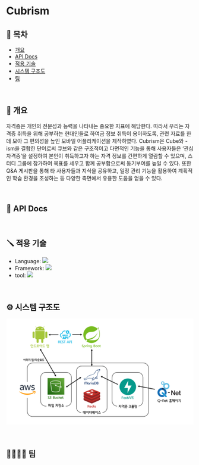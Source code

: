 # Cubrism


## :bookmark: 목차
+ [개요](#pushpin-개요)
+ [API Docs](#abacus-api-docs)
+ [적용 기술](#screwdriver-적용-기술)
+ [시스템 구조도](#gear-시스템-구조도)
+ [팀](#family_man_woman_boy_boy-팀)

</br>

## :pushpin: 개요
자격증은 개인의 전문성과 능력을 나타내는 중요한 지표에 해당한다. 따라서 우리는 자격증 취득을 위해 공부하는 현대인들로 하여금 정보 취득이 용이하도록, 관련 자료를 한데 모아 그 편의성을 높인 모바일 어플리케이션을 제작하였다. Cubrism은 Cube와 -ism을 결합한 단어로써 큐브와 같은 구조적이고 다면적인 기능을 통해 사용자들은 ‘관심 자격증’을 설정하여 본인이 취득하고자 하는 자격 정보를 간편하게 열람할 수 있으며, 스터디 그룹에 참가하여 목표를 세우고 함께 공부함으로써 동기부여를 높일 수 있다. 또한 Q&A 게시판을 통해 타 사용자들과 지식을 공유하고, 일정 관리 기능을 활용하여 계획적인 학습 환경을 조성하는 등 다양한 측면에서 유용한 도움을 얻을 수 있다.

</br>

## :abacus: API Docs


</br>

## :screwdriver: 적용 기술
<ul>
  <li>Language: <img src="https://img.shields.io/badge/python-3776AB?style=for-the-badge&logo=python&logoColor=white"></li>
  <li>Framework: <img src="https://img.shields.io/badge/fastapi-009688?style=for-the-badge&logo=fastapi&logoColor=white"></li>
  <li>tool: <img src="https://img.shields.io/badge/pycharm-000000?style=for-the-badge&logo=pycharm&logoColor=white"></li>
</ul>

</br>

## :gear: 시스템 구조도
![시스템 구조도](https://raw.githubusercontent.com/caadiq/Cubrism/master/image/%EC%8B%9C%EC%8A%A4%ED%85%9C%20%EA%B5%AC%EC%84%B1%EB%8F%84.png)

</br>

## :family_man_woman_boy_boy: 팀
